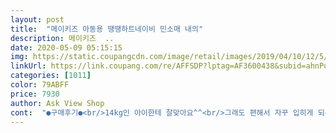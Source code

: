 ```yaml
---
layout: post 
title:  "메이키즈 아동용 땡땡하트네이비 민소매 내의" 
description: 메이키즈  ..
date: 2020-05-09 05:15:15 
img: https://static.coupangcdn.com/image/retail/images/2019/04/10/12/5/9971cb94-80e1-445a-9946-b6e2a3342fc2.jpg 
linkUrl: https://link.coupang.com/re/AFFSDP?lptag=AF3600438&subid=ahnPublicAsk&pageKey=207552216&itemId=614610295&vendorItemId=4612659313&traceid=V0-113-a37289c863fc4469 
categories: [1011] 
color: 79ABFF 
price: 7930 
author: Ask View Shop 
cont:  "●구매후기●<br/>14kg인 아이한테 잘맞아요^^<br/>그래도 편해서 자꾸 입히게 되는 실내복이에요<br/>남색에 흰색 땡땡이가 귀염뽀짝^^<br/>남색이라 세탁후 하얀 먼지가 보이긴보여요.<br/><br/>디자인 이뻐요^^<br/>땀많은 아기 실내복으로 딱 좋네요.<br/><br/>면이라 좋고~ 얇아서 좋아요.<br/><br/>아이가 입으니 시원해보이고 좋아요<br/>오빠랑 똑같이 입혔는데 넘이쁘네요 구매잘한거같네요<br/>14kg인 아이한테 잘맞아요^^<br/>그래도 편해서 자꾸 입히게 되는 실내복이에요<br/>남색에 흰색 땡땡이가 귀염뽀짝^^<br/>남색이라 세탁후 하얀 먼지가 보이긴보여요.<br/><br/>디자인 이뻐요^^<br/>땀많은 아기 실내복으로 딱 좋네요.<br/><br/>면이라 좋고~ 얇아서 좋아요.<br/><br/>아이가 입으니 시원해보이고 좋아요<br/>오빠랑 똑같이 입혔는데 넘이쁘네요 구매잘한거같네요<br/>14kg인 아이한테 잘맞아요^^<br/>그래도 편해서 자꾸 입히게 되는 실내복이에요<br/>남색에 흰색 땡땡이가 귀염뽀짝^^<br/>남색이라 세탁후 하얀 먼지가 보이긴보여요.<br/><br/>디자인 이뻐요^^<br/>땀많은 아기 실내복으로 딱 좋네요.<br/><br/>면이라 좋고~ 얇아서 좋아요.<br/><br/>아이가 입으니 시원해보이고 좋아요<br/>오빠랑 똑같이 입혔는데 넘이쁘네요 구매잘한거같네요<br/>" 
---
```

